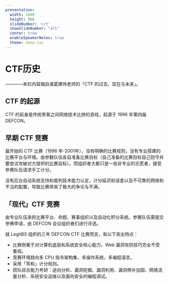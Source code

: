 ```yaml
---
presentation:
  width: 1600
  height: 900
  slideNumber: 'c/t'
  showSlideNumber: "all"
  center: true
  enableSpeakerNotes: true
  theme: none.css
---
```


<!-- slide -->
# CTF历史
————本栏内容摘自诸葛建伟老师的「CTF 的过去、现在与未来」。

<!-- slide -->

## CTF 的起源

CTF 的前身是传统黑客之间网络技术比拼的游戏，起源于 1996 年第四届 DEFCON。

<!-- slide -->
## 早期 CTF 竞赛

最开始的 CTF 比赛（1996 年-2001年），没有明确的比赛规则，没有专业搭建的比赛平台与环境。由参数队伍各自准备比赛目标（自己准备的比赛目标自己防守并要尝试攻破对方提供的比赛目标）。而组织者大都只是一些非专业的志愿者，接受参赛队伍请求手工计分。

没有后台自动系统支持和裁判技术能力认定，计分延迟和误差以及不可靠的网络和不当的配置，导致比赛带来了极大的争论与不满。

<!-- slide -->
## 「现代」CTF 竞赛

由专业队伍承担比赛平台、命题、赛事组织以及自动化积分系统。参赛队伍需提交参赛申请，由 DEFCON 会议组织者们进行评选。

就 LegitBS 组织的三年 DEFCON CTF 比赛而言，有以下突出特点：

-   比赛侧重于对计算机底层和系统安全核心能力，Web 漏洞攻防技巧完全不受重视。
-   竞赛环境趋向多 CPU 指令架构集，多操作系统，多编程语言。
-   采用「零和」计分规则。
-   团队综合能力考研：逆向分析、漏洞挖掘、漏洞利用、漏洞修补加固、网络流量分析、系统安全运维以及面向安全的编程调试。
